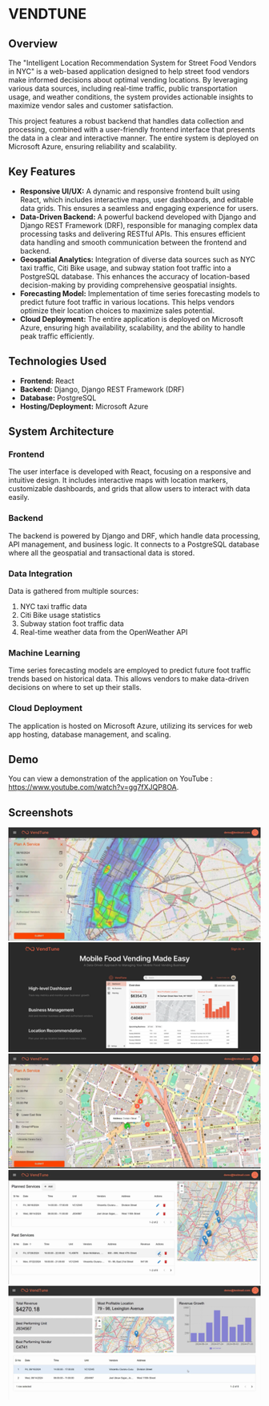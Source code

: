 # VENDTUNE

## Overview

The "Intelligent Location Recommendation System for Street Food Vendors in NYC" is a web-based application designed to help street food vendors make informed decisions about optimal vending locations. By leveraging various data sources, including real-time traffic, public transportation usage, and weather conditions, the system provides actionable insights to maximize vendor sales and customer satisfaction.

This project features a robust backend that handles data collection and processing, combined with a user-friendly frontend interface that presents the data in a clear and interactive manner. The entire system is deployed on Microsoft Azure, ensuring reliability and scalability.

## Key Features

- **Responsive UI/UX:** A dynamic and responsive frontend built using React, which includes interactive maps, user dashboards, and editable data grids. This ensures a seamless and engaging experience for users.
- **Data-Driven Backend:** A powerful backend developed with Django and Django REST Framework (DRF), responsible for managing complex data processing tasks and delivering RESTful APIs. This ensures efficient data handling and smooth communication between the frontend and backend.
- **Geospatial Analytics:** Integration of diverse data sources such as NYC taxi traffic, Citi Bike usage, and subway station foot traffic into a PostgreSQL database. This enhances the accuracy of location-based decision-making by providing comprehensive geospatial insights.
- **Forecasting Model:** Implementation of time series forecasting models to predict future foot traffic in various locations. This helps vendors optimize their location choices to maximize sales potential.
- **Cloud Deployment:** The entire application is deployed on Microsoft Azure, ensuring high availability, scalability, and the ability to handle peak traffic efficiently.

## Technologies Used

- **Frontend:** React
- **Backend:** Django, Django REST Framework (DRF)
- **Database:** PostgreSQL
- **Hosting/Deployment:** Microsoft Azure

## System Architecture

### Frontend
The user interface is developed with React, focusing on a responsive and intuitive design. It includes interactive maps with location markers, customizable dashboards, and grids that allow users to interact with data easily.

### Backend
The backend is powered by Django and DRF, which handle data processing, API management, and business logic. It connects to a PostgreSQL database where all the geospatial and transactional data is stored.

### Data Integration
Data is gathered from multiple sources:

1. NYC taxi traffic data
2. Citi Bike usage statistics
3. Subway station foot traffic data
4. Real-time weather data from the OpenWeather API

### Machine Learning
Time series forecasting models are employed to predict future foot traffic trends based on historical data. This allows vendors to make data-driven decisions on where to set up their stalls.

### Cloud Deployment
The application is hosted on Microsoft Azure, utilizing its services for web app hosting, database management, and scaling.

## Demo

You can view a demonstration of the application on YouTube : https://www.youtube.com/watch?v=gg7fXJQP8OA.

## Screenshots

![Web Application](VendTune_1.png "Web Application")
![Web Application](VendTune_2.png "Web Application")
![Web Application](VendTune_3.png "Web Application")
![Web Application](VendTune_4.png "Web Application")
![Web Application](VendTune_5.png "Web Application")
